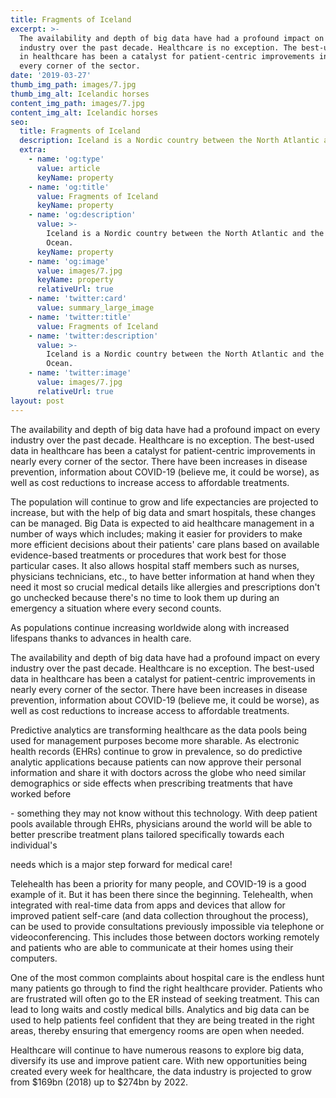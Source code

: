 ```yaml
---
title: Fragments of Iceland
excerpt: >-
  The availability and depth of big data have had a profound impact on every
  industry over the past decade. Healthcare is no exception. The best-used data
  in healthcare has been a catalyst for patient-centric improvements in nearly
  every corner of the sector.
date: '2019-03-27'
thumb_img_path: images/7.jpg
thumb_img_alt: Icelandic horses
content_img_path: images/7.jpg
content_img_alt: Icelandic horses
seo:
  title: Fragments of Iceland
  description: Iceland is a Nordic country between the North Atlantic and the Arctic Ocean.
  extra:
    - name: 'og:type'
      value: article
      keyName: property
    - name: 'og:title'
      value: Fragments of Iceland
      keyName: property
    - name: 'og:description'
      value: >-
        Iceland is a Nordic country between the North Atlantic and the Arctic
        Ocean.
      keyName: property
    - name: 'og:image'
      value: images/7.jpg
      keyName: property
      relativeUrl: true
    - name: 'twitter:card'
      value: summary_large_image
    - name: 'twitter:title'
      value: Fragments of Iceland
    - name: 'twitter:description'
      value: >-
        Iceland is a Nordic country between the North Atlantic and the Arctic
        Ocean.
    - name: 'twitter:image'
      value: images/7.jpg
      relativeUrl: true
layout: post
---
```

The availability and depth of big data have had a profound impact on every industry over the past decade. Healthcare is no exception. The best-used data in healthcare has been a catalyst for patient-centric improvements in nearly every corner of the sector. There have been increases in disease prevention, information about COVID-19 (believe me, it could be worse), as well as cost reductions to increase access to affordable treatments.




The population will continue to grow and life expectancies are projected to increase, but with the help of big data and smart hospitals, these changes can be managed. Big Data is expected to aid healthcare management in a number of ways which includes; making it easier for providers to make more efficient decisions about their patients' care plans based on available evidence-based treatments or procedures that work best for those particular cases. It also allows hospital staff members such as nurses, physicians technicians, etc., to have better information at hand when they need it most so crucial medical details like allergies and prescriptions don't go unchecked because there's no time to look them up during an emergency a situation where every second counts.




As populations continue increasing worldwide along with increased lifespans thanks to advances in health care.




The availability and depth of big data have had a profound impact on every industry over the past decade. Healthcare is no exception. The best-used data in healthcare has been a catalyst for patient-centric improvements in nearly every corner of the sector. There have been increases in disease prevention, information about COVID-19 (believe me, it could be worse), as well as cost reductions to increase access to affordable treatments.




Predictive analytics are transforming healthcare as the data pools being used for management purposes become more sharable. As electronic health records (EHRs) continue to grow in prevalence, so do predictive analytic applications because patients can now approve their personal information and share it with doctors across the globe who need similar demographics or side effects when prescribing treatments that have worked before




\- something they may not know without this technology. With deep patient pools available through EHRs, physicians around the world will be able to better prescribe treatment plans tailored specifically towards each individual's 

needs which is a major step forward for medical care!




Telehealth has been a priority for many people, and COVID-19 is a good example of it. But it has been there since the beginning. Telehealth, when integrated with real-time data from apps and devices that allow for improved patient self-care (and data collection throughout the process), can be used to provide consultations previously impossible via telephone or videoconferencing. This includes those between doctors working remotely and patients who are able to communicate at their homes using their computers.




One of the most common complaints about hospital care is the endless hunt many patients go through to find the right healthcare provider. Patients who are frustrated will often go to the ER instead of seeking treatment. This can lead to long waits and costly medical bills. Analytics and big data can be used to help patients feel confident that they are being treated in the right areas, thereby ensuring that emergency rooms are open when needed.




Healthcare will continue to have numerous reasons to explore big data, diversify its use and improve patient care. With new opportunities being created every week for healthcare, the data industry is projected to grow from $169bn (2018) up to $274bn by 2022.
